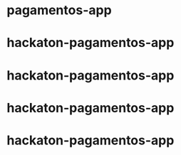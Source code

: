 # pagamentos-app
# hackaton-pagamentos-app
# hackaton-pagamentos-app
# hackaton-pagamentos-app
# hackaton-pagamentos-app

